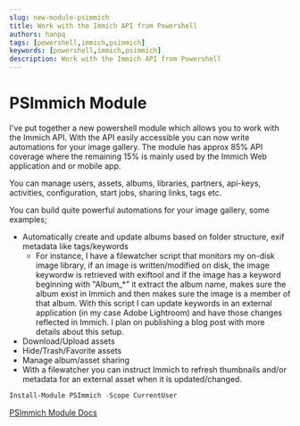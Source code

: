 ```yaml
---
slug: new-module-psimmich
title: Work with the Immich API from Powershell
authors: hanpq
tags: [powershell,immich,psimmich]
keywords: [powershell,immich,psimmich]
description: Work with the Immich API from Powershell
---
```


<div class="fb-share-button"
data-href="https://getps.dev/blog/new-module-psimmich"
data-layout="button"
data-size="small">
</div>

# PSImmich Module

I've put together a new powershell module which allows you to work with the Immich API. With the API easily accessible you can now write automations for your image gallery. The module has approx 85% API coverage where the remaining 15% is mainly used by the Immich Web application and or mobile app.

You can manage users, assets, albums, libraries, partners, api-keys, activities, configuration, start jobs, sharing links, tags etc.

You can build quite powerful automations for your image gallery, some examples;

- Automatically create and update albums based on folder structure, exif metadata like tags/keywords
  - For instance, I have a filewatcher script that monitors my on-disk image library, if an image is written/modified on disk, the image keywordw is retrieved with exiftool and if the image has a keyword beginning with "Album_*" it extract the album name, makes sure the album exist in Immich and then makes sure the image is a member of that album. With this script I can update keywords in an external application (in my case Adobe Lightroom) and have those changes reflected in Immich. I plan on publishing a blog post with more details about this setup.
- Download/Upload assets
- Hide/Trash/Favorite assets
- Manage album/asset sharing
- With a filewatcher you can instruct Immich to refresh thumbnails and/or metadata for an external asset when it is updated/changed.

```powershell
Install-Module PSImmich -Scope CurrentUser
```

[PSImmich Module Docs](https://getps.dev/modules/PSImmich/getstarted)

<Comments />
